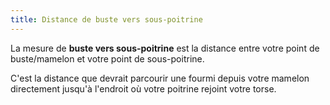 ```yaml
---
title: Distance de buste vers sous-poitrine
---
```


La mesure de **buste vers sous-poitrine** est la distance entre votre point de buste/mamelon et votre point de sous-poitrine.

C'est la distance que devrait parcourir une fourmi depuis votre mamelon directement jusqu'à l'endroit où votre poitrine rejoint votre torse.
